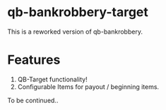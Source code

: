 # qb-bankrobbery-target

This is a reworked version of qb-bankrobbery. 

# Features

1. QB-Target functionality!
2. Configurable Items for payout / beginning items.

To be continued..
